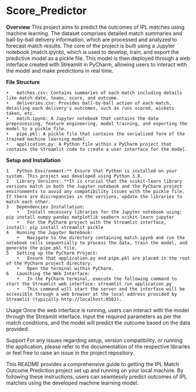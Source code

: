 # Score_Predictor

**Overview**
This project aims to predict the outcomes of IPL matches using machine learning. The dataset comprises detailed match summaries and ball-by-ball delivery information, which are processed and analyzed to forecast match results. The core of the project is built using a Jupyter notebook (match.ipynb), which is used to develop, train, and export the predictive model as a pickle file. This model is then deployed through a web interface created with Streamlit in PyCharm, allowing users to interact with the model and make predictions in real time.

**File Structure**

	•	matches.csv: Contains summaries of each match including details like match date, teams, score, and outcome.
	•	deliveries.csv: Provides ball-by-ball action of each match, detailing each delivery's outcomes, such as runs scored, wickets taken, etc.
	•	match.ipynb: A Jupyter notebook that contains the data preprocessing, feature engineering, model training, and exporting the model to a pickle file.
	•	pipe.pkl: A pickle file that contains the serialized form of the trained machine learning model.
	•	application.py: A Python file within a PyCharm project that contains the Streamlit code to create a user interface for the model.
**Setup and Installation**

	1	Python Environment:** Ensure that Python is installed on your system. This project was developed using Python 3.8.
	2	Library Versions: **It is crucial that the scikit-learn library versions match in both the Jupyter notebook and the PyCharm project environments to avoid any compatibility issues with the pickle file. If there are discrepancies in the versions, update the libraries to match each other.
	3	Dependencies Installation:
		•	Install necessary libraries for the Jupyter notebook using: pip install numpy pandas matplotlib seaborn scikit-learn jupyter  
		•	For the PyCharm project with the Streamlit interface, install: pip install streamlit pickle  
	4	Running the Jupyter Notebook:
		•	Navigate to the directory containing match.ipynb and run the notebook cells sequentially to process the data, train the model, and generate the pipe.pkl file.
	5	Setting up the PyCharm Project:
		•	Ensure that application.py and pipe.pkl are placed in the root of the PyCharm project directory.
		•	Open the terminal within PyCharm.
	6	Launching the Web Interface:
		•	In the PyCharm terminal, execute the following command to start the Streamlit web interface: streamlit run application.py  
		•	This command will start the server and the interface will be accessible through a web browser at the local address provided by Streamlit (typically http://localhost:8501).
  
Usage
Once the web interface is running, users can interact with the model through the Streamlit interface. Input the required parameters as per the match conditions, and the model will predict the outcome based on the data provided.

Support
For any issues regarding setup, version compatibility, or running the application, please refer to the documentation of the respective libraries or feel free to raise an issue in the project repository.

This README provides a comprehensive guide to getting the IPL Match Outcome Prediction project set up and running on your local machine. By following these instructions, users can seamlessly predict outcomes of IPL matches using the developed machine learning model.
